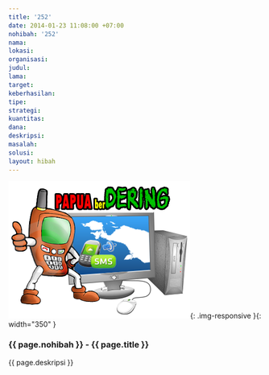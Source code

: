 ```yaml
---
title: '252'
date: 2014-01-23 11:08:00 +07:00
nohibah: '252'
nama: 
lokasi: 
organisasi: 
judul: 
lama: 
target: 
keberhasilan: 
tipe: 
strategi: 
kuantitas: 
dana: 
deskripsi: 
masalah: 
solusi: 
layout: hibah
---
```


![252](/static/img/hibahcms/252.png){: .img-responsive }{: width="350" }

### {{ page.nohibah }} - {{ page.title }}

{{ page.deskripsi }}
